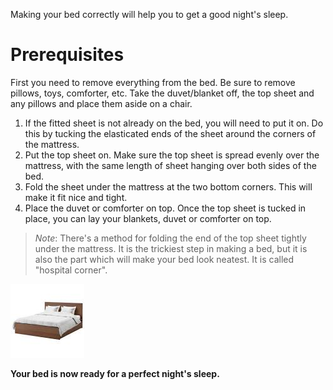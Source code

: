 <!--{
  "title":"Making the bed",
  "pageType":"make_bed",
  "topnav":1,
  "sidenav":false
}-->
Making your bed correctly will help you to get a good night's sleep.

# Prerequisites
First you need to remove everything from the bed. Be sure to remove pillows, toys, comforter, etc.
Take the duvet/blanket off, the top sheet and any pillows and place them aside on a chair.

1. If the fitted sheet is not already on the bed, you will need to put it on. Do this by tucking the elasticated ends of the sheet around the corners of the mattress.
1. Put the top sheet on. Make sure the top sheet is spread evenly over the mattress, with the same length of sheet hanging over both sides of the bed.
1. Fold the sheet under the mattress at the two bottom corners. This will make it fit nice and tight.
1. Place the duvet or comforter on top. Once the top sheet is tucked in place, you can lay your blankets, duvet or comforter on top.

> *Note*: There's a method for folding the end of the top sheet tightly under the mattress.  It is the trickiest step in making a bed, but it is also the part which will make your bed look neatest. It is called "hospital corner".

![alt tag](bedlam.png "The finished bed")

__Your bed is now ready for a perfect night's sleep.__
## 
